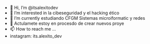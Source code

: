 - 👋 Hi, I’m @itsalexitodev
- 👀 I’m interested in la cibeseguridad y el hacking ético
- 🌱 I’m currently  estudiando CFGM  Sistemas microiformatic y  redes 
- 💞️  Actulamete estoy en  procesdo de crear nuevos proye
- 📫 How to reach me ...
- instagram: its.alexito_dev

<!---
itsalexitodev/itsalexitodev is a ✨ special ✨ repository because its `README.md` (this file) appears on your GitHub profile.
You can click the Preview link to take a look at your changes.
--->
